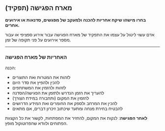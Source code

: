 ## מארח הפגישה (תפקיד)

**בחרו מישהו שיקח אחריות להכנה ולמעקב של מפגשים, סדנאות או אירועים אחרים.**

אדם עשוי ליטול על עצמו את התפקיד של מארח הפגישה עבור אירוע ספציפי או עבור מספר אירועים על פני תקופה של זמן.

* * *

### האחריות של מארח הפגישה

הכנה:

- לזהות את המטרות ואת התוצרים
- להכין ולהפיץ את סדר היום
- לזהות ולהזמין את המשתתפים
- להעריך את הזמן הנדרש ולתזמן את הפגישה/הסדנה
- להזמין את המקום (ותחבורה במידת הצורך)
- להכין את המרחב ולספק את החומרים ואת המידע הדרושים
- להבטיח בחירת מנחה ומתעד שיכתוב זיכרון דברים, אם מתאים

**לאחר הפגישה**: לנקות את המקום, להחזיר את המפתחות, לקשור את כל הקצוות הפתוחים ולוודא שהפרוטוקול מופץ.